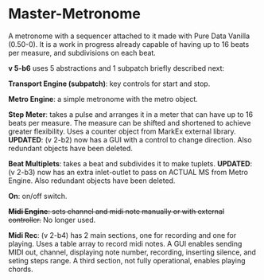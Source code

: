 # Master-Metronome
A metronome with a sequencer attached to it made with Pure Data Vanilla (0.50-0). It is a work in progress already capable of having up to 16 beats per measure, and subdivisions on each beat.

**v 5-b6** uses 5 abstractions and 1 subpatch briefly described next: 

**Transport Engine (subpatch)**: key controls for start and stop.

**Metro Engine**: a simple metronome with the metro object. 

**Step Meter**: takes a pulse and arranges it in a meter that can have up to 16 beats per measure. The measure can be shifted and shortened to achieve greater flexibility. Uses a counter object from MarkEx external library.
**UPDATED**: (v 2-b2) now has a GUI with a control to change direction. Also redundant objects have been deleted.

**Beat Multiplets**: takes a beat and subdivides it to make tuplets. 
**UPDATED**: (v 2-b3) now has an extra inlet-outlet to pass on ACTUAL MS from Metro Engine. Also redundant objects have been deleted.

**On**: on/off switch.

~~**Midi Engine**: sets channel and midi note manually or with external controller.~~ No longer used.

**Midi Rec**: (v 2-b4) has 2 main sections, one for recording and one for playing. Uses a table array to record midi notes. A GUI enables sending MIDI out, channel, displaying note number, recording, inserting silence, and seting steps range. A third section, not fully operational, enables playing chords.
